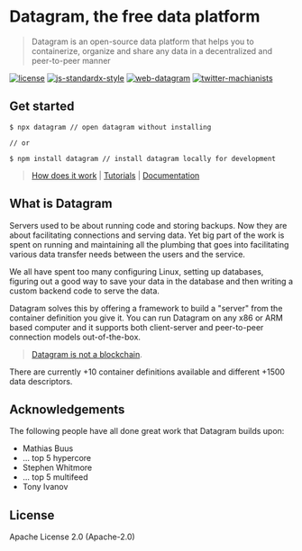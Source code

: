 # Datagram, the free data platform
> Datagram is an open-source data platform that helps you to containerize, organize and share any data in a decentralized and peer-to-peer manner

[![license](https://img.shields.io/badge/license-apache--2.0-brightgreen.svg)](http://standardjs.com) [![js-standardx-style](https://img.shields.io/badge/code%20style-standardx-brightgreen.svg)](http://standardjs.com) [![web-datagram](https://img.shields.io/badge/web-datagramjs.com-blue.svg)](https://datagramjs.com) [![twitter-machianists](https://img.shields.io/badge/twitter-@machianists-blue.svg)](https://twitter.com/machianists)

## Get started

```
$ npx datagram // open datagram without installing

// or

$ npm install datagram // install datagram locally for development
```

> [How does it work](docs/ARCHITECTURE.md) | [Tutorials](docs/TUTORIALS.md) | [Documentation](docs/API.md)



## What is Datagram
Servers used to be about running code and storing backups. Now they are about facilitating connections and serving data. Yet big part of the work is spent on running and maintaining all the plumbing that goes into facilitating various data transfer needs between the users and the service.

We all have spent too many configuring Linux, setting up databases, figuring out a good way to save your data in the database and then writing a custom backend code to serve the data. 

Datagram solves this by offering a framework to build a "server" from the container definition you give it. You can run Datagram on any x86 or ARM based computer and it supports both client-server and peer-to-peer connection models out-of-the-box.

> [Datagram is not a blockchain](docs/NOT_A_BLOCKCHAIN.md).

There are currently +10 container definitions available and different +1500 data descriptors.


## Acknowledgements

The following people have all done great work that Datagram builds upon:

- Mathias Buus
- ... top 5 hypercore
- Stephen Whitmore
- ... top 5 multifeed
- Tony Ivanov

## License

Apache License 2.0 (Apache-2.0)
